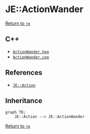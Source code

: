 # JE::ActionWander

[Return to `je`](/docs/je.md)

## C++

- [`ActionWander.hpp`](/src/je/ActionWander.hpp)
- [`ActionWander.cpp`](/src/je/ActionWander.cpp)

## References

- [`JE::Action`](/docs/je/Action.md)

## Inheritance

```mermaid
graph TD;
    JE::Action --> JE::ActionWander
```

[Return to `je`](/docs/je.md)